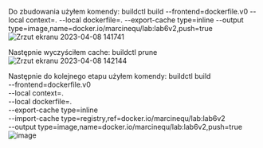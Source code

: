 Do zbudowania użyłem komendy:
buildctl build --frontend=dockerfile.v0 --local context=. --local dockerfile=. --export-cache type=inline --output type=image,name=docker.io/marcinequ/lab:lab6v2,push=true
![Zrzut ekranu 2023-04-08 141741](https://user-images.githubusercontent.com/83167368/230720722-74eca795-b61a-4d6b-9446-4c7431abffa1.png)

Następnie wyczyściłem cache:
buildctl prune
![Zrzut ekranu 2023-04-08 142144](https://user-images.githubusercontent.com/83167368/230720767-0ad6f427-9e67-46ab-9d60-068cfb4b59b9.png)

Następnie do kolejnego etapu użyłem komendy:
buildctl build \
  --frontend=dockerfile.v0 \
  --local context=. \
  --local dockerfile=. \
  --export-cache type=inline \
  --import-cache type=registry,ref=docker.io/marcinequ/lab:lab6v2 \
  --output type=image,name=docker.io/marcinequ/lab:lab6v2,push=true
![image](https://user-images.githubusercontent.com/83167368/230720868-74b55c0e-debf-41c9-bad4-2d1eefaf2e55.png)
